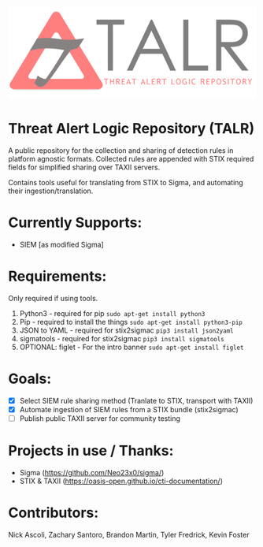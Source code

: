 ![TALR_logo](./Images/TALRlogo.png)

# Threat Alert Logic Repository (TALR)

A public repository for the collection and sharing of detection rules in platform agnostic formats. Collected rules are appended with STIX required fields for simplified sharing over TAXII servers.

Contains tools useful for translating from STIX to Sigma, and automating their ingestion/translation.

# Currently Supports:
* SIEM [as modified Sigma]

# Requirements:
Only required if using tools.
 
1. Python3 - required for pip
	```sudo apt-get install python3```
2. Pip - required to install the things
	```sudo apt-get install python3-pip```
4. JSON to YAML - required for stix2sigmac
	```pip3 install json2yaml```
5. sigmatools - required for stix2sigmac
	```pip3 install sigmatools```
6. OPTIONAL: figlet - For the intro banner
	```sudo apt-get install figlet```

# Goals:
* [X] Select SIEM rule sharing method (Tranlate to STIX, transport with TAXII)
* [X] Automate ingestion of SIEM rules from a STIX bundle (stix2sigmac)
* [ ] Publish public TAXII server for community testing

# Projects in use / Thanks:
* Sigma (https://github.com/Neo23x0/sigma/)
* STIX & TAXII (https://oasis-open.github.io/cti-documentation/)

# Contributors:
Nick Ascoli, Zachary Santoro, Brandon Martin, Tyler Fredrick, Kevin Foster
